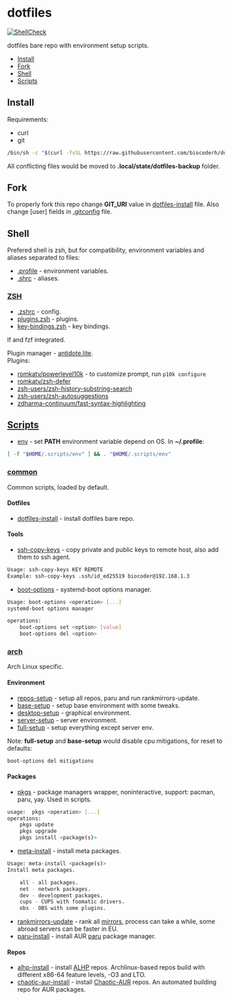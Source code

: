 # dotfiles

[![ShellCheck](https://github.com/biocoderh/dotfiles/actions/workflows/shellcheck.yml/badge.svg)](https://github.com/biocoderh/dotfiles/actions/workflows/shellcheck.yml)

dotfiles bare repo with environment setup scripts.

- [Install](#install)
- [Fork](#fork)
- [Shell](#shell)
- [Scripts](#scripts)


## Install

Requirements:
- curl
- git


```sh
/bin/sh -c "$(curl -fsSL https://raw.githubusercontent.com/biocoderh/dotfiles/master/.scripts/common/dotfiles-install)"
```

All conflicting files would be moved to **.local/state/dotfiles-backup** folder.


## Fork

To properly fork this repo change **GIT_URI** value in [dotfiles-install](.scripts/common/dotfiles-install#L3) file.
Also change \[user\] fields in [.gitconfig](.gitconfig#L2) file.


## Shell

Prefered shell is zsh, but for compatibility, environment variables and aliases separated to files:

- [.profile](.profile) - environment variables.
- [.shrc](.shrc) - aliases.

### [ZSH](.config/zsh)

- [.zshrc](.config/zsh/.zshrc) - config.
- [plugins.zsh](.config/zsh/plugins.zsh) - plugins.
- [key-bindings.zsh](.config/zsh/key-bindings.zsh) - key bindings.

lf and fzf integrated.

Plugin manager - [antidote.lite](https://github.com/mattmc3/zsh_unplugged/blob/main/antidote.lite.zsh). \
Plugins:

- [romkatv/powerlevel10k](https://github.com/romkatv/powerlevel10k) - to customize prompt, run `p10k configure`
- [romkatv/zsh-defer](https://github.com/romkatv/zsh-defer)
- [zsh-users/zsh-history-substring-search](https://github.com/zsh-users/zsh-history-substring-search)
- [zsh-users/zsh-autosuggestions](https://github.com/zsh-users/zsh-autosuggestions)
- [zdharma-continuum/fast-syntax-highlighting](https://github.com/zdharma-continuum/fast-syntax-highlighting)


## [Scripts](.scripts)

- [env](.scripts/env) - set **PATH** environment variable depend on OS. In **~/.profile**:
 
```sh
[ -f "$HOME/.scripts/env" ] && . "$HOME/.scripts/env"
```

### [common](.scripts/common)

Common scripts, loaded by default.

#### Dotfiles

- [dotfiles-install](.scripts/common/dotfiles-install) - install dotfiles bare repo.

#### Tools

- [ssh-copy-keys](.scripts/common/ssh-copy-keys) - copy private and public keys to remote host, also add them to ssh agent.
```sh
Usage: ssh-copy-keys KEY REMOTE
Example: ssh-copy-keys .ssh/id_ed25519 biocoder@192.168.1.3
```

- [boot-options](.scripts/common/boot-options) - systemd-boot options manager.
```sh
Usage: boot-options <operation> [...]
systemd-boot options manager

operations:
    boot-options set <option> [value]
    boot-options del <option>
```

### [arch](.scripts/arch)

Arch Linux specific.

#### Environment

- [repos-setup](.scripts/arch/repos-setup) - setup all repos, paru and run rankmirrors-update.
- [base-setup](.scripts/arch/base-setup) - setup base environment with some tweaks.
- [desktop-setup](.scripts/arch/desktop-setup) - graphical environment.
- [server-setup](.scripts/arch/server-setup) - server environment.
- [full-setup](.scripts/arch/full-setup) - setup everything except server env.

Note: **full-setup** and **base-setup** would disable cpu mitigations, for reset to defaults:
```sh
boot-options del mitigations
```

#### Packages

- [pkgs](.scripts/arch/pkgs) - package managers wrapper, noninteractive, support: pacman, paru, yay. Used in scripts.
```sh
usage:  pkgs <operation> [...]
operations:
    pkgs update
    pkgs upgrade
    pkgs install <package(s)>
```

- [meta-install](.scripts/arch/meta-install) - install meta packages.
```sh
Usage: meta-install <package(s)>
Install meta packages.

    all - all packages.
    net - network packages.
    dev - development packages.
    cups - CUPS with foomatic drivers.
    obs - OBS with some plugins.
```

- [rankmirrors-update](.scripts/arch/rankmirrors-update) - rank all [mirrors](https://archlinux.org/mirrorlist/?protocol=https&use_mirror_status=on), process can take a while, some abroad servers can be faster in EU.
- [paru-install](.scripts/arch/paru-install) - install AUR [paru](https://github.com/Morganamilo/paru) package manager.

#### Repos

- [alhp-install](.scripts/arch/alhp-install) - install [ALHP](https://github.com/an0nfunc/ALHP) repos. Archlinux-based repos build with different x86-64 feature levels, -O3 and LTO.
- [chaotic-aur-install](.scripts/arch/chaotic-aur-install) - install [Chaotic-AUR](https://github.com/chaotic-aur) repos. An automated building repo for AUR packages.
